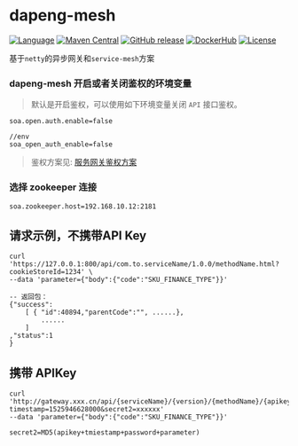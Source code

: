# dapeng-mesh

[![Language](https://img.shields.io/badge/language-Java-orange.svg)](https://www.oracle.com)
[![Maven Central](https://maven-badges.herokuapp.com/maven-central/com.github.dapeng-soa/dapeng-parent/badge.svg)](https://search.maven.org/search?q=com.github.dapeng-soa)
[![GitHub release](https://img.shields.io/github/release/dapeng-soa/dapeng-soa.svg)](https://github.com/dapeng-soa/dapeng-soa/releases)
[![DockerHub](https://img.shields.io/badge/docker-dapengsoa-yellow.svg)](https://hub.docker.com/r/dapengsoa/dapeng-container/)
[![License](https://img.shields.io/badge/license-Apache%202-4EB1BA.svg)](https://www.apache.org/licenses/LICENSE-2.0.html)

基于`netty`的异步网关和`service-mesh`方案

### dapeng-mesh 开启或者关闭鉴权的环境变量
> 默认是开启鉴权，可以使用如下环境变量关闭 `API` 接口鉴权。

```
soa.open.auth.enable=false

//env
soa_open_auth_enable=false
```

>鉴权方案见: [服务网关鉴权方案](https://github.com/dapeng-soa/dapeng-soa/wiki/dapeng-mesh%E9%89%B4%E6%9D%83%E6%96%B9%E6%A1%88)
### 选择 zookeeper 连接

```
soa.zookeeper.host=192.168.10.12:2181

```

## 请求示例，不携带API Key
```
curl 'https://127.0.0.1:800/api/com.to.serviceName/1.0.0/methodName.html?cookieStoreId=1234' \  
--data 'parameter={"body":{"code":"SKU_FINANCE_TYPE"}}'

-- 返回包：
{"success":
	[ {	"id":40894,"parentCode":"", ......},
		......
	]
,"status":1
}
```

## 携带 APIKey
```
curl 'http://gateway.xxx.cn/api/{serviceName}/{version}/{methodName}/{apikey}?timestamp=1525946628000&secret2=xxxxxx'
--data 'parameter={"body":{"code":"SKU_FINANCE_TYPE"}}'

secret2=MD5(apikey+tmiestamp+password+parameter)
```

